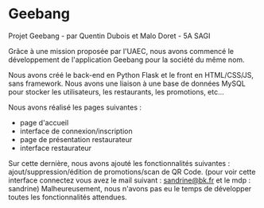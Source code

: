 # Geebang
Projet Geebang - par Quentin Dubois et Malo Doret - 5A SAGI

Grâce à une mission proposée par l'UAEC, nous avons commencé le développement de l'application Geebang pour la société du même nom.

Nous avons créé le back-end en Python Flask et le front en HTML/CSS/JS, sans framework.
Nous avons une liaison à une base de données MySQL pour stocker les utilisateurs, les restaurants, les promotions, etc...

Nous avons réalisé les pages suivantes :
  - page d'accueil
  - interface de connexion/inscription
  - page de présentation restaurateur
  - interface restaurateur

Sur cette dernière, nous avons ajouté les fonctionnalités suivantes : ajout/suppression/édition de promotions/scan de QR Code. 
(pour voir cette interface connectez vous avez le mail suivant : sandrine@bk.fr et le mdp : sandrine)
Malheureusement, nous n'avons pas eu le temps de développer toutes les fonctionnalités attendues.
